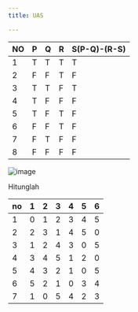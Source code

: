 ```yaml
---
title: UAS

---
```




| NO | P  | Q  | R | S(P-Q)-(R-S)|
| ---| ---| ---|---|-------------|
| 1  | T  | T  | T |   T         |
| 2  | F  | F  | T |   F         |
| 3  | T  | T  | F |   T         |
| 4  | T  | F  | F |   F         |
| 5  | T  | F  | T |   F         |
| 6  | F  | F  | T |   F         |
| 7  | F  | T  | F |   F         |
| 8  | F  | F  | F |   F         |

![image](https://hackmd.io/_uploads/B1ppCf4N1l.png)


Hitunglah 


| no | 1 | 2 | 3 | 4 | 5 | 6 |
| ---| --| --|---|---|---|---|
| 1  | 0 | 1 | 2 | 3 | 4 | 5 |
| 2  | 2 | 3 | 1 | 4 | 5 | 0 |
| 3  | 1 | 2 | 4 | 3 | 0 | 5 |
| 4  | 3 | 4 | 5 | 1 | 2 | 0 |
| 5  | 4 | 3 | 2 | 1 | 0 | 5 |
| 6  | 5 | 2 | 1 | 0 | 3 | 4 |
| 7  | 1 | 0 | 5 | 4 | 2 | 3 |